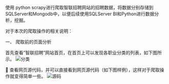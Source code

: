 使用 python scrapy进行爬取智联招聘网站的招聘数据，将数据分别存储到 SQLServer和Mongodb中，以便后续使用SQLServer BI和Python进行数据分析，挖掘。

对于本次的爬取操作的相关说明：

一、      爬取前的页面分析

首先查看”智联招聘”网站首页，在首页上可以发现各职业分类的列表，如下图所示。
![分类](https://github.com/Shadow-Hunter-X/Crawl-Recruit-Data/blob/master/res/res1.jpg)

	查看网页源代码，并可以直接看到网页源代码（如下图样例），这样对于爬取操作就变得简单一些。
![源码](https://github.com/Shadow-Hunter-X/Crawl-Recruit-Data/blob/master/res/res2.jpg)

